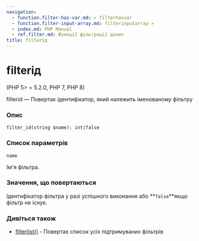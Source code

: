 ```yaml
---
navigation:
  - function.filter-has-var.md: « filterhasvar
  - function.filter-input-array.md: filterinputarray »
  - index.md: PHP Manual
  - ref.filter.md: Функції фільтрації даних
title: filterід
---
```

# filterід

(PHP 5> = 5.2.0, PHP 7, PHP 8)

filterid — Повертає ідентифікатор, який належить іменованому фільтру

### Опис

```methodsynopsis
filter_id(string $name): int|false
```

### Список параметрів

`name`

Ім'я фільтра.

### Значення, що повертаються

Ідентифікатор фільтра у разі успішного виконання або \*\*`false`\*\*якщо фільтр не існує.

### Дивіться також

-   [filterlist()](function.filter-list.md) - Повертає список усіх підтримуваних фільтрів
